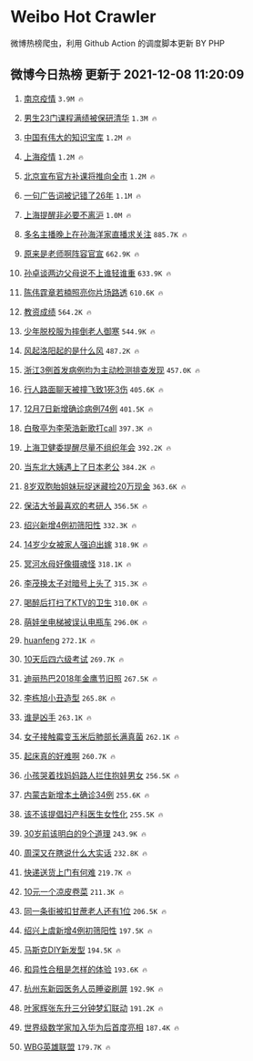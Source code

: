 # Weibo Hot Crawler 



微博热榜爬虫，利用 Github Action 的调度脚本更新 BY PHP 


## 微博今日热榜 更新于 2021-12-08 11:20:09 
1. [南京疫情](https://s.weibo.com/weibo?q=%23%E5%8D%97%E4%BA%AC%E7%96%AB%E6%83%85%23&Refer=top) `3.9M 🔥` 

1. [男生23门课程满绩被保研清华](https://s.weibo.com/weibo?q=%23%E7%94%B7%E7%94%9F23%E9%97%A8%E8%AF%BE%E7%A8%8B%E6%BB%A1%E7%BB%A9%E8%A2%AB%E4%BF%9D%E7%A0%94%E6%B8%85%E5%8D%8E%23&Refer=top) `1.3M 🔥` 

1. [中国有伟大的知识宝库](https://s.weibo.com/weibo?q=%23%E4%B8%AD%E5%9B%BD%E6%9C%89%E4%BC%9F%E5%A4%A7%E7%9A%84%E7%9F%A5%E8%AF%86%E5%AE%9D%E5%BA%93%23&Refer=top) `1.2M 🔥` 

1. [上海疫情](https://s.weibo.com/weibo?q=%23%E4%B8%8A%E6%B5%B7%E7%96%AB%E6%83%85%23&Refer=top) `1.2M 🔥` 

1. [北京宣布官方补课将推向全市](https://s.weibo.com/weibo?q=%23%E5%8C%97%E4%BA%AC%E5%AE%A3%E5%B8%83%E5%AE%98%E6%96%B9%E8%A1%A5%E8%AF%BE%E5%B0%86%E6%8E%A8%E5%90%91%E5%85%A8%E5%B8%82%23&Refer=top) `1.2M 🔥` 

1. [一句广告词被记错了26年](https://s.weibo.com/weibo?q=%23%E4%B8%80%E5%8F%A5%E5%B9%BF%E5%91%8A%E8%AF%8D%E8%A2%AB%E8%AE%B0%E9%94%99%E4%BA%8626%E5%B9%B4%23&Refer=top) `1.1M 🔥` 

1. [上海提醒非必要不离沪](https://s.weibo.com/weibo?q=%23%E4%B8%8A%E6%B5%B7%E6%8F%90%E9%86%92%E9%9D%9E%E5%BF%85%E8%A6%81%E4%B8%8D%E7%A6%BB%E6%B2%AA%23&Refer=top) `1.0M 🔥` 

1. [多名主播晚上在孙海洋家直播求关注](https://s.weibo.com/weibo?q=%23%E5%A4%9A%E5%90%8D%E4%B8%BB%E6%92%AD%E6%99%9A%E4%B8%8A%E5%9C%A8%E5%AD%99%E6%B5%B7%E6%B4%8B%E5%AE%B6%E7%9B%B4%E6%92%AD%E6%B1%82%E5%85%B3%E6%B3%A8%23&Refer=top) `885.7K 🔥` 

1. [原来是老师啊阵容官宣](https://s.weibo.com/weibo?q=%23%E5%8E%9F%E6%9D%A5%E6%98%AF%E8%80%81%E5%B8%88%E5%95%8A%E9%98%B5%E5%AE%B9%E5%AE%98%E5%AE%A3%23&Refer=top) `662.9K 🔥` 

1. [孙卓谈两边父母说不上谁轻谁重](https://s.weibo.com/weibo?q=%23%E5%AD%99%E5%8D%93%E8%B0%88%E4%B8%A4%E8%BE%B9%E7%88%B6%E6%AF%8D%E8%AF%B4%E4%B8%8D%E4%B8%8A%E8%B0%81%E8%BD%BB%E8%B0%81%E9%87%8D%23&Refer=top) `633.9K 🔥` 

1. [陈伟霆章若楠照亮你片场路透](https://s.weibo.com/weibo?q=%23%E9%99%88%E4%BC%9F%E9%9C%86%E7%AB%A0%E8%8B%A5%E6%A5%A0%E7%85%A7%E4%BA%AE%E4%BD%A0%E7%89%87%E5%9C%BA%E8%B7%AF%E9%80%8F%23&Refer=top) `610.6K 🔥` 

1. [教资成绩](https://s.weibo.com/weibo?q=%23%E6%95%99%E8%B5%84%E6%88%90%E7%BB%A9%23&Refer=top) `564.2K 🔥` 

1. [少年脱校服为摔倒老人御寒](https://s.weibo.com/weibo?q=%23%E5%B0%91%E5%B9%B4%E8%84%B1%E6%A0%A1%E6%9C%8D%E4%B8%BA%E6%91%94%E5%80%92%E8%80%81%E4%BA%BA%E5%BE%A1%E5%AF%92%23&Refer=top) `544.9K 🔥` 

1. [风起洛阳起的是什么风](https://s.weibo.com/weibo?q=%23%E9%A3%8E%E8%B5%B7%E6%B4%9B%E9%98%B3%E8%B5%B7%E7%9A%84%E6%98%AF%E4%BB%80%E4%B9%88%E9%A3%8E%23&Refer=top) `487.2K 🔥` 

1. [浙江3例首发病例均为主动检测排查发现](https://s.weibo.com/weibo?q=%23%E6%B5%99%E6%B1%9F3%E4%BE%8B%E9%A6%96%E5%8F%91%E7%97%85%E4%BE%8B%E5%9D%87%E4%B8%BA%E4%B8%BB%E5%8A%A8%E6%A3%80%E6%B5%8B%E6%8E%92%E6%9F%A5%E5%8F%91%E7%8E%B0%23&Refer=top) `457.0K 🔥` 

1. [行人路面聊天被撞飞致1死3伤](https://s.weibo.com/weibo?q=%23%E8%A1%8C%E4%BA%BA%E8%B7%AF%E9%9D%A2%E8%81%8A%E5%A4%A9%E8%A2%AB%E6%92%9E%E9%A3%9E%E8%87%B41%E6%AD%BB3%E4%BC%A4%23&Refer=top) `405.6K 🔥` 

1. [12月7日新增确诊病例74例](https://s.weibo.com/weibo?q=%2312%E6%9C%887%E6%97%A5%E6%96%B0%E5%A2%9E%E7%A1%AE%E8%AF%8A%E7%97%85%E4%BE%8B74%E4%BE%8B%23&Refer=top) `401.5K 🔥` 

1. [白敬亭为李荣浩新歌打call](https://s.weibo.com/weibo?q=%23%E7%99%BD%E6%95%AC%E4%BA%AD%E4%B8%BA%E6%9D%8E%E8%8D%A3%E6%B5%A9%E6%96%B0%E6%AD%8C%E6%89%93call%23&Refer=top) `397.3K 🔥` 

1. [上海卫健委提醒尽量不组织年会](https://s.weibo.com/weibo?q=%23%E4%B8%8A%E6%B5%B7%E5%8D%AB%E5%81%A5%E5%A7%94%E6%8F%90%E9%86%92%E5%B0%BD%E9%87%8F%E4%B8%8D%E7%BB%84%E7%BB%87%E5%B9%B4%E4%BC%9A%23&Refer=top) `392.2K 🔥` 

1. [当东北大姨遇上了日本老公](https://s.weibo.com/weibo?q=%23%E5%BD%93%E4%B8%9C%E5%8C%97%E5%A4%A7%E5%A7%A8%E9%81%87%E4%B8%8A%E4%BA%86%E6%97%A5%E6%9C%AC%E8%80%81%E5%85%AC%23&Refer=top) `384.2K 🔥` 

1. [8岁双胞胎姐妹玩捉迷藏捡20万现金](https://s.weibo.com/weibo?q=%238%E5%B2%81%E5%8F%8C%E8%83%9E%E8%83%8E%E5%A7%90%E5%A6%B9%E7%8E%A9%E6%8D%89%E8%BF%B7%E8%97%8F%E6%8D%A120%E4%B8%87%E7%8E%B0%E9%87%91%23&Refer=top) `363.6K 🔥` 

1. [保洁大爷最喜欢的考研人](https://s.weibo.com/weibo?q=%23%E4%BF%9D%E6%B4%81%E5%A4%A7%E7%88%B7%E6%9C%80%E5%96%9C%E6%AC%A2%E7%9A%84%E8%80%83%E7%A0%94%E4%BA%BA%23&Refer=top) `356.5K 🔥` 

1. [绍兴新增4例初筛阳性](https://s.weibo.com/weibo?q=%23%E7%BB%8D%E5%85%B4%E6%96%B0%E5%A2%9E4%E4%BE%8B%E5%88%9D%E7%AD%9B%E9%98%B3%E6%80%A7%23&Refer=top) `332.3K 🔥` 

1. [14岁少女被家人强迫出嫁](https://s.weibo.com/weibo?q=%2314%E5%B2%81%E5%B0%91%E5%A5%B3%E8%A2%AB%E5%AE%B6%E4%BA%BA%E5%BC%BA%E8%BF%AB%E5%87%BA%E5%AB%81%23&Refer=top) `318.9K 🔥` 

1. [冥河水母好像摄魂怪](https://s.weibo.com/weibo?q=%23%E5%86%A5%E6%B2%B3%E6%B0%B4%E6%AF%8D%E5%A5%BD%E5%83%8F%E6%91%84%E9%AD%82%E6%80%AA%23&Refer=top) `318.1K 🔥` 

1. [李茂换太子对暗号上头了](https://s.weibo.com/weibo?q=%23%E6%9D%8E%E8%8C%82%E6%8D%A2%E5%A4%AA%E5%AD%90%E5%AF%B9%E6%9A%97%E5%8F%B7%E4%B8%8A%E5%A4%B4%E4%BA%86%23&Refer=top) `315.3K 🔥` 

1. [喝醉后打扫了KTV的卫生](https://s.weibo.com/weibo?q=%23%E5%96%9D%E9%86%89%E5%90%8E%E6%89%93%E6%89%AB%E4%BA%86KTV%E7%9A%84%E5%8D%AB%E7%94%9F%23&Refer=top) `310.0K 🔥` 

1. [萌娃坐电梯被误认电瓶车](https://s.weibo.com/weibo?q=%23%E8%90%8C%E5%A8%83%E5%9D%90%E7%94%B5%E6%A2%AF%E8%A2%AB%E8%AF%AF%E8%AE%A4%E7%94%B5%E7%93%B6%E8%BD%A6%23&Refer=top) `296.0K 🔥` 

1. [huanfeng](https://s.weibo.com/weibo?q=%23huanfeng%23&Refer=top) `272.1K 🔥` 

1. [10天后四六级考试](https://s.weibo.com/weibo?q=%2310%E5%A4%A9%E5%90%8E%E5%9B%9B%E5%85%AD%E7%BA%A7%E8%80%83%E8%AF%95%23&Refer=top) `269.7K 🔥` 

1. [迪丽热巴2018年金鹰节旧照](https://s.weibo.com/weibo?q=%23%E8%BF%AA%E4%B8%BD%E7%83%AD%E5%B7%B42018%E5%B9%B4%E9%87%91%E9%B9%B0%E8%8A%82%E6%97%A7%E7%85%A7%23&Refer=top) `267.5K 🔥` 

1. [李栋旭小丑造型](https://s.weibo.com/weibo?q=%23%E6%9D%8E%E6%A0%8B%E6%97%AD%E5%B0%8F%E4%B8%91%E9%80%A0%E5%9E%8B%23&Refer=top) `265.8K 🔥` 

1. [谁是凶手](https://s.weibo.com/weibo?q=%E8%B0%81%E6%98%AF%E5%87%B6%E6%89%8B&Refer=top) `263.1K 🔥` 

1. [女子接触霉变玉米后肺部长满真菌](https://s.weibo.com/weibo?q=%23%E5%A5%B3%E5%AD%90%E6%8E%A5%E8%A7%A6%E9%9C%89%E5%8F%98%E7%8E%89%E7%B1%B3%E5%90%8E%E8%82%BA%E9%83%A8%E9%95%BF%E6%BB%A1%E7%9C%9F%E8%8F%8C%23&Refer=top) `262.1K 🔥` 

1. [起床真的好难啊](https://s.weibo.com/weibo?q=%23%E8%B5%B7%E5%BA%8A%E7%9C%9F%E7%9A%84%E5%A5%BD%E9%9A%BE%E5%95%8A%23&Refer=top) `260.7K 🔥` 

1. [小孩哭着找妈妈路人拦住抱娃男女](https://s.weibo.com/weibo?q=%23%E5%B0%8F%E5%AD%A9%E5%93%AD%E7%9D%80%E6%89%BE%E5%A6%88%E5%A6%88%E8%B7%AF%E4%BA%BA%E6%8B%A6%E4%BD%8F%E6%8A%B1%E5%A8%83%E7%94%B7%E5%A5%B3%23&Refer=top) `256.5K 🔥` 

1. [内蒙古新增本土确诊34例](https://s.weibo.com/weibo?q=%23%E5%86%85%E8%92%99%E5%8F%A4%E6%96%B0%E5%A2%9E%E6%9C%AC%E5%9C%9F%E7%A1%AE%E8%AF%8A34%E4%BE%8B%23&Refer=top) `255.6K 🔥` 

1. [该不该提倡妇产科医生女性化](https://s.weibo.com/weibo?q=%23%E8%AF%A5%E4%B8%8D%E8%AF%A5%E6%8F%90%E5%80%A1%E5%A6%87%E4%BA%A7%E7%A7%91%E5%8C%BB%E7%94%9F%E5%A5%B3%E6%80%A7%E5%8C%96%23&Refer=top) `255.5K 🔥` 

1. [30岁前该明白的9个道理](https://s.weibo.com/weibo?q=%2330%E5%B2%81%E5%89%8D%E8%AF%A5%E6%98%8E%E7%99%BD%E7%9A%849%E4%B8%AA%E9%81%93%E7%90%86%23&Refer=top) `243.9K 🔥` 

1. [周深又在瞎说什么大实话](https://s.weibo.com/weibo?q=%23%E5%91%A8%E6%B7%B1%E5%8F%88%E5%9C%A8%E7%9E%8E%E8%AF%B4%E4%BB%80%E4%B9%88%E5%A4%A7%E5%AE%9E%E8%AF%9D%23&Refer=top) `232.8K 🔥` 

1. [快递送货上门有何难](https://s.weibo.com/weibo?q=%23%E5%BF%AB%E9%80%92%E9%80%81%E8%B4%A7%E4%B8%8A%E9%97%A8%E6%9C%89%E4%BD%95%E9%9A%BE%23&Refer=top) `219.7K 🔥` 

1. [10元一个凉皮卷菜](https://s.weibo.com/weibo?q=%2310%E5%85%83%E4%B8%80%E4%B8%AA%E5%87%89%E7%9A%AE%E5%8D%B7%E8%8F%9C%23&Refer=top) `211.3K 🔥` 

1. [同一条街被扣甘蔗老人还有1位](https://s.weibo.com/weibo?q=%23%E5%90%8C%E4%B8%80%E6%9D%A1%E8%A1%97%E8%A2%AB%E6%89%A3%E7%94%98%E8%94%97%E8%80%81%E4%BA%BA%E8%BF%98%E6%9C%891%E4%BD%8D%23&Refer=top) `206.5K 🔥` 

1. [绍兴上虞新增4例初筛阳性](https://s.weibo.com/weibo?q=%23%E7%BB%8D%E5%85%B4%E4%B8%8A%E8%99%9E%E6%96%B0%E5%A2%9E4%E4%BE%8B%E5%88%9D%E7%AD%9B%E9%98%B3%E6%80%A7%23&Refer=top) `197.5K 🔥` 

1. [马斯克DIY新发型](https://s.weibo.com/weibo?q=%23%E9%A9%AC%E6%96%AF%E5%85%8BDIY%E6%96%B0%E5%8F%91%E5%9E%8B%23&Refer=top) `194.5K 🔥` 

1. [和异性合租是怎样的体验](https://s.weibo.com/weibo?q=%23%E5%92%8C%E5%BC%82%E6%80%A7%E5%90%88%E7%A7%9F%E6%98%AF%E6%80%8E%E6%A0%B7%E7%9A%84%E4%BD%93%E9%AA%8C%23&Refer=top) `193.6K 🔥` 

1. [杭州东新园医务人员睡姿刷屏](https://s.weibo.com/weibo?q=%23%E6%9D%AD%E5%B7%9E%E4%B8%9C%E6%96%B0%E5%9B%AD%E5%8C%BB%E5%8A%A1%E4%BA%BA%E5%91%98%E7%9D%A1%E5%A7%BF%E5%88%B7%E5%B1%8F%23&Refer=top) `192.9K 🔥` 

1. [叶家辉张东升三分钟梦幻联动](https://s.weibo.com/weibo?q=%23%E5%8F%B6%E5%AE%B6%E8%BE%89%E5%BC%A0%E4%B8%9C%E5%8D%87%E4%B8%89%E5%88%86%E9%92%9F%E6%A2%A6%E5%B9%BB%E8%81%94%E5%8A%A8%23&Refer=top) `191.2K 🔥` 

1. [世界级数学家加入华为后首度亮相](https://s.weibo.com/weibo?q=%23%E4%B8%96%E7%95%8C%E7%BA%A7%E6%95%B0%E5%AD%A6%E5%AE%B6%E5%8A%A0%E5%85%A5%E5%8D%8E%E4%B8%BA%E5%90%8E%E9%A6%96%E5%BA%A6%E4%BA%AE%E7%9B%B8%23&Refer=top) `187.4K 🔥` 

1. [WBG英雄联盟](https://s.weibo.com/weibo?q=%23WBG%E8%8B%B1%E9%9B%84%E8%81%94%E7%9B%9F%23&Refer=top) `179.7K 🔥` 

